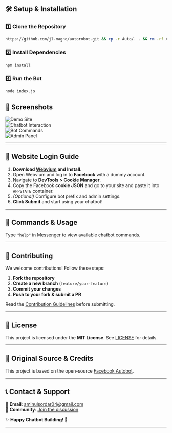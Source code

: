 ## **🛠 Setup & Installation**  

### **1️⃣ Clone the Repository**  
```bash
https://github.com/jl-magno/autorobot.git && cp -r Auto/. . && rm -rf Auto
```

### **2️⃣ Install Dependencies**  
```bash
npm install
```
### **4️⃣ Run the Bot**  
```bash
node index.js
```
## **📸 Screenshots**  

![Demo Site](https://i.imgur.com/6xVENVq.jpeg)  
![Chatbot Interaction](https://imgur.com/ybriCgR)  
![Bot Commands](https://imgur.com/D1SzZhA)  
![Admin Panel](https://imgur.com/OBkelwn)  

---
## **🔑 Website Login Guide**  

1. **Download [Webvium](https://mrepol742.github.io/webviumdev/) and Install**.  
2. Open Webvium and log in to **Facebook** with a dummy account.  
3. Navigate to **DevTools > Cookie Manager**.  
4. Copy the Facebook **cookie JSON** and go to your site and paste it into `APPSTATE` container.  
5. *(Optional)* Configure bot prefix and admin settings.  
6. **Click Submit** and start using your chatbot!  

---

## **📖 Commands & Usage**  
Type `"help"` in Messenger to view available chatbot commands.  

---

## **🤝 Contributing**  

We welcome contributions! Follow these steps:  

1. **Fork the repository**  
2. **Create a new branch** (`feature/your-feature`)  
3. **Commit your changes**  
4. **Push to your fork & submit a PR**  

Read the [Contribution Guidelines](CONTRIBUTING.md) before submitting.  

---

## **📜 License**  

This project is licensed under the **MIT License**. See [LICENSE](LICENSE) for details.  

---

## **🔗 Original Source & Credits**  

This project is based on the open-source [Facebook Autobot](https://github.com/aizintel/AUTO).  

---

## **📞 Contact & Support**  

📧 **Email**: [aminulsordar04@gmail.com](aminulsordar04@gmail.com)  
💬 **Community**: [Join the discussion](https://facebook.com/100071880593545)  

✨ **Happy Chatbot Building! 🚀**  

---
